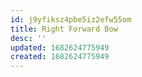 ```yaml
---
id: j9yfiksz4pbe5iz2efw55om
title: Right Forward Bow
desc: ''
updated: 1682624775949
created: 1682624775949
---
```

